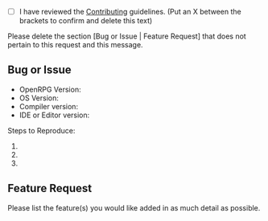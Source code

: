 - [ ] I have reviewed the [Contributing](.github/CONTRIBUTING.md) guidelines. (Put an X between the brackets to confirm and delete this text)

Please delete the section [Bug or Issue | Feature Request] that does not pertain to this request and this message.
## Bug or Issue
- OpenRPG Version:
- OS Version:
- Compiler version:
- IDE or Editor version:

Steps to Reproduce:

1.
2.
3.

## Feature Request
Please list the feature(s) you would like added in as much detail as possible.
